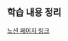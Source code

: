 ## 학습 내용 정리

[노션 페이지 링크](https://observant-colt-711.notion.site/TIL-Assignment-02-2022-02-19-0ab748ee613645c295d22202d6f26eda)